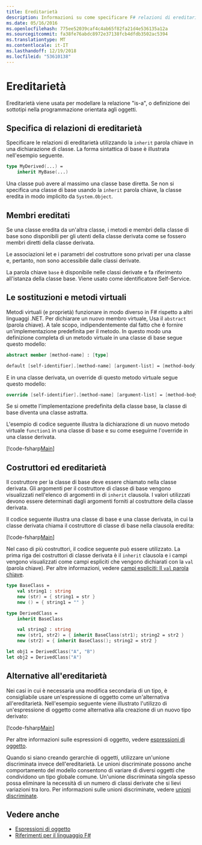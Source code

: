 ```yaml
---
title: Ereditarietà
description: Informazioni su come specificare F# relazioni di ereditarietà utilizzando la parola chiave 'inherit'.
ms.date: 05/16/2016
ms.openlocfilehash: 775ee52039caf4c4ab65f82fa21d4e536135a12a
ms.sourcegitcommit: fa38fe76abdc8972e37138fcb4dfdb3502ac5394
ms.translationtype: MT
ms.contentlocale: it-IT
ms.lasthandoff: 12/19/2018
ms.locfileid: "53610138"
---
```

# <a name="inheritance"></a>Ereditarietà

Ereditarietà viene usata per modellare la relazione "is-a", o definizione dei sottotipi nella programmazione orientata agli oggetti.

## <a name="specifying-inheritance-relationships"></a>Specifica di relazioni di ereditarietà

Specificare le relazioni di ereditarietà utilizzando la `inherit` parola chiave in una dichiarazione di classe. La forma sintattica di base è illustrata nell'esempio seguente.

```fsharp
type MyDerived(...) =
    inherit MyBase(...)
```

Una classe può avere al massimo una classe base diretta. Se non si specifica una classe di base usando la `inherit` parola chiave, la classe eredita in modo implicito da `System.Object`.

## <a name="inherited-members"></a>Membri ereditati

Se una classe eredita da un'altra classe, i metodi e membri della classe di base sono disponibili per gli utenti della classe derivata come se fossero membri diretti della classe derivata.

Le associazioni let e i parametri del costruttore sono privati per una classe e, pertanto, non sono accessibile dalle classi derivate.

La parola chiave `base` è disponibile nelle classi derivate e fa riferimento all'istanza della classe base. Viene usato come identificatore Self-Service.

## <a name="virtual-methods-and-overrides"></a>Le sostituzioni e metodi virtuali

Metodi virtuali (e proprietà) funzionare in modo diverso in F# rispetto a altri linguaggi .NET. Per dichiarare un nuovo membro virtuale, Usa il `abstract` (parola chiave). A tale scopo, indipendentemente dal fatto che è fornire un'implementazione predefinita per il metodo. In questo modo una definizione completa di un metodo virtuale in una classe di base segue questo modello:

```fsharp
abstract member [method-name] : [type]

default [self-identifier].[method-name] [argument-list] = [method-body]
```

E in una classe derivata, un override di questo metodo virtuale segue questo modello:

```fsharp
override [self-identifier].[method-name] [argument-list] = [method-body]
```

Se si omette l'implementazione predefinita della classe base, la classe di base diventa una classe astratta.

L'esempio di codice seguente illustra la dichiarazione di un nuovo metodo virtuale `function1` in una classe di base e su come eseguirne l'override in una classe derivata.

[!code-fsharp[Main](../../../samples/snippets/fsharp/lang-ref-1/snippet2601.fs)]

## <a name="constructors-and-inheritance"></a>Costruttori ed ereditarietà

Il costruttore per la classe di base deve essere chiamato nella classe derivata. Gli argomenti per il costruttore di classe di base vengono visualizzati nell'elenco di argomenti in di `inherit` clausola. I valori utilizzati devono essere determinati dagli argomenti forniti al costruttore della classe derivata.

Il codice seguente illustra una classe di base e una classe derivata, in cui la classe derivata chiama il costruttore di classe di base nella clausola eredita:

[!code-fsharp[Main](../../../samples/snippets/fsharp/lang-ref-1/snippet2602.fs)]

Nel caso di più costruttori, il codice seguente può essere utilizzato. La prima riga dei costruttori di classe derivata è il `inherit` clausola e i campi vengono visualizzati come campi espliciti che vengono dichiarati con la `val` (parola chiave). Per altre informazioni, vedere [campi espliciti: Il `val` parola chiave](members/explicit-fields-the-val-keyword.md).

```fsharp
type BaseClass =
    val string1 : string
    new (str) = { string1 = str }
    new () = { string1 = "" }

type DerivedClass =
    inherit BaseClass

    val string2 : string
    new (str1, str2) = { inherit BaseClass(str1); string2 = str2 }
    new (str2) = { inherit BaseClass(); string2 = str2 }

let obj1 = DerivedClass("A", "B")
let obj2 = DerivedClass("A")
```

## <a name="alternatives-to-inheritance"></a>Alternative all'ereditarietà

Nei casi in cui è necessaria una modifica secondaria di un tipo, è consigliabile usare un'espressione di oggetto come un'alternativa all'ereditarietà. Nell'esempio seguente viene illustrato l'utilizzo di un'espressione di oggetto come alternativa alla creazione di un nuovo tipo derivato:

[!code-fsharp[Main](../../../samples/snippets/fsharp/lang-ref-1/snippet2603.fs)]

Per altre informazioni sulle espressioni di oggetto, vedere [espressioni di oggetto](object-expressions.md).

Quando si siano creando gerarchie di oggetti, utilizzare un'unione discriminata invece dell'ereditarietà. Le unioni discriminate possono anche comportamento del modello consentono di variare di diversi oggetti che condividono un tipo globale comune. Un'unione discriminata singola spesso possa eliminare la necessità di un numero di classi derivate che si lievi variazioni tra loro. Per informazioni sulle unioni discriminate, vedere [unioni discriminate](discriminated-unions.md).

## <a name="see-also"></a>Vedere anche

- [Espressioni di oggetto](object-expressions.md)
- [Riferimenti per il linguaggio F#](index.md)